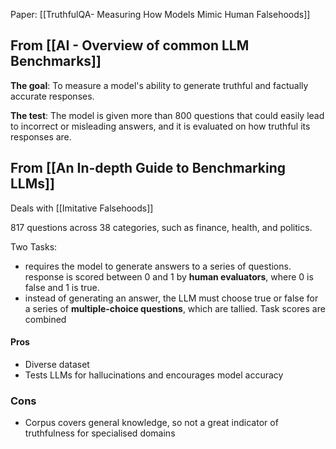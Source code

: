 Paper: [[TruthfulQA- Measuring How Models Mimic Human Falsehoods]]

## From [[AI - Overview of common LLM Benchmarks]]

**The goal**: To measure a model's ability to generate truthful and factually accurate responses.

**The test**: The model is given more than 800 questions that could easily lead to incorrect or misleading answers, and it is evaluated on how truthful its responses are.

## From [[An In-depth Guide to Benchmarking LLMs]]

Deals with [[Imitative Falsehoods]]

 817 questions across 38 categories, such as finance, health, and politics. 
 
 Two Tasks:
 * requires the model to generate answers to a series of questions. response is scored between 0 and 1 by **human evaluators**, where 0 is false and 1 is true. 
 * instead of generating an answer, the LLM must choose true or false for a series of **multiple-choice questions**, which are tallied. 
Task scores are combined

#### Pros
* Diverse dataset
* Tests LLMs for hallucinations and encourages model accuracy

### Cons
* Corpus covers general knowledge, so not a great indicator of truthfulness for specialised domains
